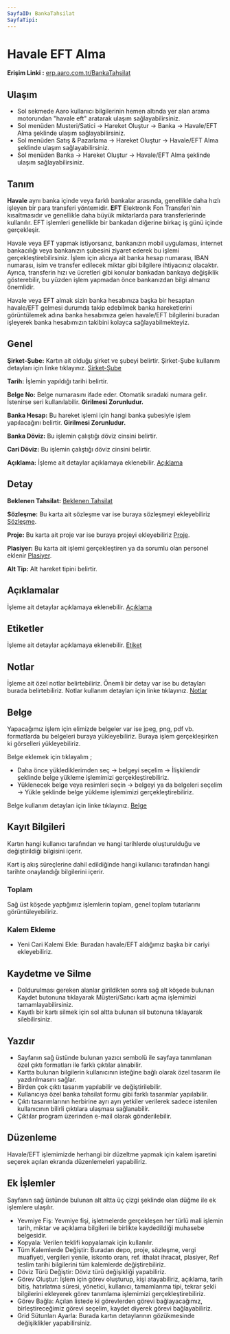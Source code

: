 ```yaml
---
SayfaID: BankaTahsilat
SayfaTipi: 
---
```


# Havale EFT Alma

**Erişim Linki :** [erp.aaro.com.tr/BankaTahsilat](https://erp.aaro.com.tr/BankaTahsilat)

## Ulaşım

- Sol sekmede Aaro kullanıcı bilgilerinin hemen altında yer alan arama motorundan "havale eft" aratarak ulaşım sağlayabilirsiniz.
- Sol menüden Musteri/Satici -> Hareket Oluştur -> Banka -> Havale/EFT Alma şeklinde ulaşım sağlayabilirsiniz. 
- Sol menüden Satış & Pazarlama -> Hareket Oluştur -> Havale/EFT Alma şeklinde ulaşım sağlayabilirsiniz. 
- Sol menüden Banka -> Hareket Oluştur -> Havale/EFT Alma şeklinde ulaşım sağlayabilirsiniz. 

## Tanım

**Havale** aynı banka içinde veya farklı bankalar arasında, genellikle daha hızlı işleyen bir para transferi yöntemidir.
**EFT** Elektronik Fon Transferi'nin kısaltmasıdır ve genellikle daha büyük miktarlarda para transferlerinde kullanılır. EFT işlemleri genellikle bir bankadan diğerine birkaç iş günü içinde gerçekleşir.

Havale veya EFT yapmak istiyorsanız, bankanızın mobil uygulaması, internet bankacılığı veya bankanızın şubesini ziyaret ederek bu işlemi gerçekleştirebilirsiniz. 
İşlem için alıcıya ait banka hesap numarası, IBAN numarası, isim ve transfer edilecek miktar gibi bilgilere ihtiyacınız olacaktır. 
Ayrıca, transferin hızı ve ücretleri gibi konular bankadan bankaya değişiklik gösterebilir, bu yüzden işlem yapmadan önce bankanızdan bilgi almanız önemlidir.

Havale veya EFT almak sizin banka hesabınıza başka bir hesaptan havale/EFT gelmesi durumda takip edebilmek banka hareketlerini görüntülemek adına 
banka hesabımıza gelen havale/EFT bilgilerini buradan işleyerek banka hesabımızın takibini kolayca sağlayabilmekteyiz.

## Genel

**Şirket-Şube:** Kartın ait olduğu şirket ve şubeyi belirtir. Şirket-Şube kullanım detayları için linke tıklayınız. [Şirket-Şube](../TemelOzellikler/SirketSubeKart.md)

**Tarih:** İşlemin yapıldığı tarihi belirtir.

**Belge No:** Belge numarasını ifade eder. Otomatik sıradaki numara gelir. İstenirse seri kullanılabilir.
**Girilmesi Zorunludur.**

**Banka Hesap:** Bu hareket işlemi için hangi banka şubesiyle işlem yapılacağını belirtir. 
**Girilmesi Zorunludur.**

**Banka Döviz:** Bu işlemin çalıştığı döviz cinsini belirtir.

**Cari Döviz:** Bu işlemin çalıştığı döviz cinsini belirtir.

**Açıklama:** İşleme ait detaylar açıklamaya eklenebilir. [Açıklama](../TemelOzellikler/Aciklama.md)

## Detay

**Beklenen Tahsilat:** [Beklenen Tahsilat](../TemelOzellikler/BeklenenTahOd.md)

**Sözleşme:** Bu karta ait sözleşme var ise buraya sözleşmeyi ekleyebiliriz [Sözleşme](../TemelHareketler/Sozlesme.md).

**Proje:** Bu karta ait proje var ise buraya projeyi ekleyebiliriz [Proje](../TemelHareketler/Proje.md).

**Plasiyer:** Bu karta ait işlemi gerçekleştiren ya da sorumlu olan personel eklenir [Plasiyer](../TemelHareketler/Plasiyer.md).

**Alt Tip:** Alt hareket tipini belirtir.

## Açıklamalar

İşleme ait detaylar açıklamaya eklenebilir. [Açıklama](../TemelOzellikler/Aciklama.md)

## Etiketler

İşleme ait detaylar açıklamaya eklenebilir. [Etiket](../TemelOzellikler/Etiketler.md)

## Notlar 

İşleme ait özel notlar belirtebiliriz. 
Önemli bir detay var ise bu detayları burada belirtebiliriz.
Notlar kullanım detayları için linke tıklayınız. [Notlar](../TemelOzellikler/Notlar.md)

## Belge

Yapacağımız işlem için elimizde belgeler var ise jpeg, png, pdf vb. formatlarda bu belgeleri buraya yükleyebiliriz.
Buraya işlem gerçekleşirken ki görselleri yükleyebiliriz.

Belge eklemek için tıklayalım ;

- Daha önce yüklediklerimden seç -> belgeyi seçelim -> İlişkilendir şeklinde belge yükleme işlemimizi gerçekleştirebiliriz.
- Yüklenecek belge veya resimleri seçin -> belgeyi ya da belgeleri seçelim -> Yükle şeklinde belge yükleme işlemimizi gerçekleştirebiliriz.

Belge kullanım detayları için linke tıklayınız. [Belge](../TemelOzellikler/Belgeler.md)

## Kayıt Bilgileri

Kartın hangi kullanıcı tarafından ve hangi tarihlerde oluşturulduğu ve değiştirildiği bilgisini içerir.

Kart iş akış süreçlerine dahil edildiğinde hangi kullanıcı tarafından hangi tarihte onaylandığı bilgilerini içerir. 

### Toplam 

Sağ üst köşede yaptığımız işlemlerin toplam, genel toplam tutarlarını görüntüleyebiliriz.

### Kalem Ekleme 

- Yeni Cari Kalemi Ekle: Buradan havale/EFT aldığımız başka bir cariyi ekleyebiliriz.

## Kaydetme ve Silme

- Doldurulması gereken alanlar girildikten sonra sağ alt köşede bulunan Kaydet butonuna tıklayarak Müşteri/Satıcı kartı açma işlemimizi tamamlayabilirsiniz.
- Kayıtlı bir kartı silmek için sol altta bulunan sil butonuna tıklayarak silebilirsiniz.

## Yazdır

- Sayfanın sağ üstünde bulunan yazıcı sembolü ile sayfaya tanımlanan özel çıktı formatları ile farklı çıktılar alınabilir. 
- Kartta bulunan bilgilerin kullanıcının isteğine bağlı olarak özel tasarım ile yazdırılmasını sağlar.
- Birden çok çıktı tasarım yapılabilir ve değiştirilebilir.
- Kullanıcıya özel banka tahsilat formu gibi farklı tasarımlar yapılabilir.
- Çıktı tasarımlarının herbirine ayrı ayrı yetkiler verilerek sadece istenilen kullanıcının bilirli çıktılara ulaşması sağlanabilir.
- Çıktılar program üzerinden e-mail olarak gönderilebilir. 

## Düzenleme 

Havale/EFT işlemimizde herhangi bir düzeltme yapmak için kalem işaretini seçerek açılan ekranda düzenlemeleri yapabiliriz.

## Ek İşlemler

 Sayfanın sağ üstünde bulunan alt altta üç çizgi şeklinde olan düğme ile ek işlemlere ulaşılır.
- Yevmiye Fiş: Yevmiye fişi, işletmelerde gerçekleşen her türlü mali işlemin tarih, miktar ve açıklama bilgileri ile birlikte kaydedildiği muhasebe belgesidir.
- Kopyala: Verilen teklifi kopyalamak için kullanılır.
- Tüm Kalemlerde Değiştir: Buradan depo, proje, sözleşme, vergi muafiyeti, vergileri yenile, iskonto oranı, ref. ithalat ihracat, plasiyer, Ref teslim tarihi bilgilerini tüm kalemlerde değiştirebiliriz.
- Döviz Türü Değiştir: Döviz türü değişikliği yapabiliriz.
- Görev Oluştur: İşlem için görev oluşturup, kişi atayabiliriz, açıklama, tarih bitiş, hatırlatma süresi, yönetici, kullanıcı, tamamlanma tipi, tekrar şekli bilgilerini ekleyerek görev tanımlama işlemimizi gerçekleştirebiliriz.
- Görev Bağla: Açılan listede ki görevlerden görevi bağlayacağımız, birleştireceğimiz görevi seçelim, kaydet diyerek görevi bağlayabiliriz.
- Grid Sütunları Ayarla: Burada kartın detaylarının gözükmesinde değişiklikler yapabilirsiniz.
